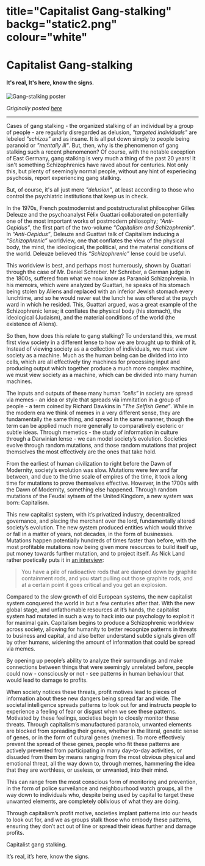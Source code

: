 title="Capitalist Gang-stalking"
backg="static2.png"
colour="white"
===
# Capitalist Gang-stalking
#### It's real, It's here, know the signs.

![Gang-stalking poster](gang-stalking.jpg)

*Originally posted [here](https://violence.substack.com/p/capitalist-gang-stalking)*

---------------

Cases of gang stalking - the organized stalking of an individual by a group of people - are regularly disregarded as delusion, *"targeted individuals"* are lebeled *"schizos"* and as insane. It is all put down simply to people being paranoid or *"mentally ill"*. But, then, why is the phenomenon of gang stalking such a recent phenomenon? Of course, with the notable exception of East Germany, gang stalking is very much a thing of the past 20 years! It isn't something Schizophrenics have raved about for centuries. Not only this, but plenty of seemingly normal people, without any hint of experiecing psychosis, report experiencing gang stalking.

But, of course, it's all just mere *"delusion"*, at least according to those who control the psychiatric institutions that keep us in check.

In the 1970s, French postmodernist and poststructuralist philosopher Gilles Deleuze and the psychoanalyst Félix Guattari collaborated on potentially one of the most important works of postmodern philosophy; *“Anti-Oepidus”*, the first part of the two-volume *“Capitalism and Schizophrenia”*. In *“Anti-Oepidus”*, Deleuze and Guattari talk of Capitalism inducing a *“Schizophrenic”* worldview, one that conflates the view of the physical body, the mind, the ideological, the political, and the material conditions of the world. Deleuze believed this *“Schizophrenic”* lense could be useful.

This worldview is best, and perhaps most humerously, shown by Guattari through the case of Mr. Daniel Schreber. Mr Schreber, a German judge in the 1800s, suffered from what we now know as Paranoid Schizophrenia. In his memoirs, which were analyzed by Guattari, he speaks of his stomach being stolen by Aliens and replaced with an inferior Jewish stomach every lunchtime, and so he would never eat the lunch he was offered at the psych ward in which he resided. This, Guattari argued, was a great example of the Schizophrenic lense; it conflates the physical body (his stomach), the ideological (Judaism), and the material conditions of the world (the existence of Aliens).

So then, how does this relate to gang stalking? To understand this, we must first view society in a different lense to how we are brought up to think of it. Instead of viewing society as a a collection of individuals, we must view society as a machine. Much as the human being can be divided into into cells, which are all effectively tiny machines for processing input and producing output which together produce a much more complex machine, we must view society as a machine, which can be divided into many human machines.

The inputs and outputs of these many human *“cells”* in society are spread via memes - an idea or style that spreads via immitation in a group of people - a term coined by Richard Dawkins in *“The Selfish Gene”*. While in the modern era we think of memes in a very different sense, they are fundamentally the same thing, and spread in the same manner, though the term can be applied much more generally to comparatively esoteric or subtle ideas. Through memetics - the study of information in culture through a Darwinian lense - we can model society’s evolution. Societies evolve through random mutations, and those random mutations that project themselves the most effectively are the ones that take hold.

From the earliest of human civilization to right before the Dawn of Modernity, society’s evolution was slow. Mutations were few and far between, and due to the time scale of empires of the time, it took a long time for mutations to prove themselves effective. However, in the 1700s with the Dawn of Modernity, something else happened. Through random mutations of the Feudal sytsem of the United Kingdom, a new system was born: Capitalism.

This new capitalist system, with it’s privatized industry, decentralized governance, and placing the merchant over the lord, fundamentally altered society’s evolution. The new system produced entities which would thrive or fall in a matter of years, not decades, in the form of businesses. Mutations happen potentially hundreds of times faster than before, with the most profitable mutations now being given more resources to build itself up, put money towards further mutation, and to project itself. As Nick Land rather poetically puts it in [an interview](https://vastabrupt.com/2018/08/15/ideology-intelligence-and-capital-nick-land/):

> You have a pile of radioactive rods that are damped down by graphite containment rods, and you start pulling out those graphite rods, and at a certain point it goes critical and you get an explosion.

Compared to the slow growth of old European systems, the new capitalist system conquered the world in but a few centuries after that. With the new global stage, and unfathomable resources at it’s hands, the capitalist system had mutated in such a way to hack into our psychology to exploit it for maximal gain. Capitalism begins to produce a Schizophrenic worldview across society, allowing for humanity to better recognize patterns in threats to business and capital, and also better understand subtle signals given off by other humans, widening the amount of information that could be spread via memes.

By opening up people’s ability to analyze their surroundings and make connections between things that were seemingly unrelated before, people could now - consciously or not - see patterns in human behaviour that would lead to damage to profits.

When society notices these threats, profit motives lead to pieces of information about these new dangers being spread far and wide. The societal intelligence spreads patterns to look out for and instructs people to experience a feeling of fear or disgust when we see these patterns. Motivated by these feelings, societies begin to cloesly monitor these threats. Through capitalism’s manufactured paranoia, unwanted elements are blocked from spreading their genes, whether in the literal, genetic sense of genes, or in the form of cultural genes (memes). To more effectively prevent the spread of these genes, people who fit these patterns are actively prevented from participating in many day-to-day activities, or disuaded from them by means ranging from the most obvious physical and emotional threat, all the way down to, through memes, hammering the idea that they are worthless, or useless, or unwanted, into their mind.

This can range from the most conscious form of monitoring and prevention, in the form of police surveilance and neighbourhood watch groups, all the way down to individuals who, despite being used by capital to target these unwanted elements, are completely oblivious of what they are doing.

Through capitalism’s profit motive, societies implant patterns into our heads to look out for, and we as groups stalk those who embody these patterns, ensuring they don’t act out of line or spread their ideas further and damage profits.

Capitalist gang stalking.

It’s real, it’s here, know the signs. 

